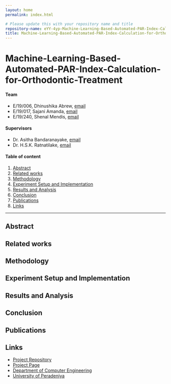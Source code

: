 ```yaml
---
layout: home
permalink: index.html

# Please update this with your repository name and title
repository-name: eYY-4yp-Machine-Learning-Based-Automated-PAR-Index-Calculation-for-Orthodontic-Treatment
title: Machine-Learning-Based-Automated-PAR-Index-Calculation-for-Orthodontic-Treatment
---
```


[comment]: # "This is the standard layout for the project, but you can clean this and use your own template"

# Machine-Learning-Based-Automated-PAR-Index-Calculation-for-Orthodontic-Treatment

#### Team

- E/19/006, Dhinushika Abrew, [email](mailto:e19006@eng.pdn.ac.lk)
- E/19/017, Sajani Amanda, [email](mailto:e19017@eng.pdn.ac.lk)
- E/19/240, Shenal Mendis, [email](mailto:e19240@eng.pdn.ac.lk)

#### Supervisors

- Dr. Asitha Bandaranayake, [email](mailto:asithab@eng.pdn.ac.lk)
- Dr. H.S.K. Ratnatilake, [email](mailto:ksandamala2002@dental.pdn.ac.lk)

#### Table of content

1. [Abstract](#abstract)
2. [Related works](#related-works)
3. [Methodology](#methodology)
4. [Experiment Setup and Implementation](#experiment-setup-and-implementation)
5. [Results and Analysis](#results-and-analysis)
6. [Conclusion](#conclusion)
7. [Publications](#publications)
8. [Links](#links)

---

<!-- 
DELETE THIS SAMPLE before publishing to GitHub Pages !!!
This is a sample image, to show how to add images to your page. To learn more options, please refer [this](https://projects.ce.pdn.ac.lk/docs/faq/how-to-add-an-image/)
![Sample Image](./images/sample.png) 
-->


## Abstract

## Related works

## Methodology

## Experiment Setup and Implementation

## Results and Analysis

## Conclusion

## Publications
[//]: # "Note: Uncomment each once you uploaded the files to the repository"

<!-- 1. [Semester 7 report](./) -->
<!-- 2. [Semester 7 slides](./) -->
<!-- 3. [Semester 8 report](./) -->
<!-- 4. [Semester 8 slides](./) -->
<!-- 5. Author 1, Author 2 and Author 3 "Research paper title" (2021). [PDF](./). -->


## Links

[//]: # ( NOTE: EDIT THIS LINKS WITH YOUR REPO DETAILS )

- [Project Repository](https://github.com/cepdnaclk/[repository-name](https://cepdnaclk.github.io/e19-4yp-Machine-Learning-Based-Automated-PAR-Index-Calculation-for-Orthodontic-Treatment))
- [Project Page](https://cepdnaclk.github.io/e19-4yp-Machine-Learning-Based-Automated-PAR-Index-Calculation-for-Orthodontic-Treatment)
- [Department of Computer Engineering](http://www.ce.pdn.ac.lk/)
- [University of Peradeniya](https://eng.pdn.ac.lk/)

[//]: # "Please refer this to learn more about Markdown syntax"
[//]: # "https://github.com/adam-p/markdown-here/wiki/Markdown-Cheatsheet"

